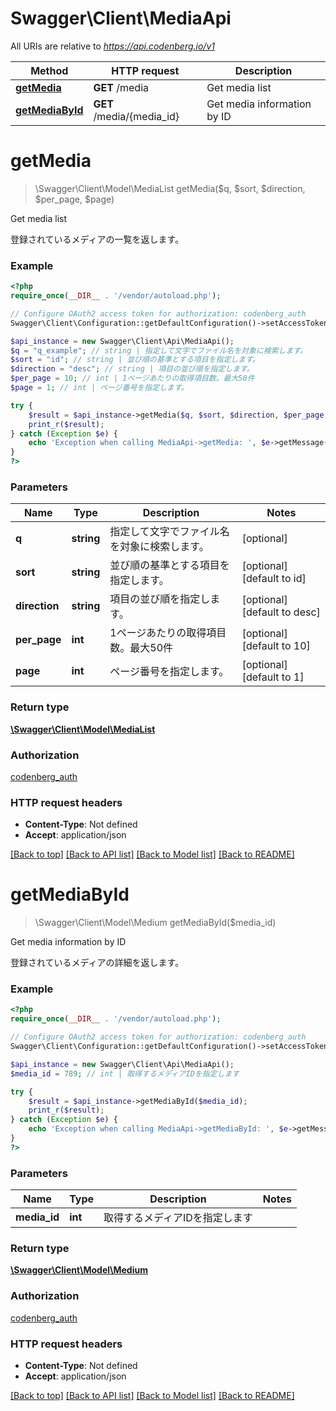 # Swagger\Client\MediaApi

All URIs are relative to *https://api.codenberg.io/v1*

Method | HTTP request | Description
------------- | ------------- | -------------
[**getMedia**](MediaApi.md#getMedia) | **GET** /media | Get media list
[**getMediaById**](MediaApi.md#getMediaById) | **GET** /media/{media_id} | Get media information by ID


# **getMedia**
> \Swagger\Client\Model\MediaList getMedia($q, $sort, $direction, $per_page, $page)

Get media list

登録されているメディアの一覧を返します。

### Example
```php
<?php
require_once(__DIR__ . '/vendor/autoload.php');

// Configure OAuth2 access token for authorization: codenberg_auth
Swagger\Client\Configuration::getDefaultConfiguration()->setAccessToken('YOUR_ACCESS_TOKEN');

$api_instance = new Swagger\Client\Api\MediaApi();
$q = "q_example"; // string | 指定して文字でファイル名を対象に検索します。
$sort = "id"; // string | 並び順の基準とする項目を指定します。
$direction = "desc"; // string | 項目の並び順を指定します。
$per_page = 10; // int | 1ページあたりの取得項目数。最大50件
$page = 1; // int | ページ番号を指定します。

try {
    $result = $api_instance->getMedia($q, $sort, $direction, $per_page, $page);
    print_r($result);
} catch (Exception $e) {
    echo 'Exception when calling MediaApi->getMedia: ', $e->getMessage(), PHP_EOL;
}
?>
```

### Parameters

Name | Type | Description  | Notes
------------- | ------------- | ------------- | -------------
 **q** | **string**| 指定して文字でファイル名を対象に検索します。 | [optional]
 **sort** | **string**| 並び順の基準とする項目を指定します。 | [optional] [default to id]
 **direction** | **string**| 項目の並び順を指定します。 | [optional] [default to desc]
 **per_page** | **int**| 1ページあたりの取得項目数。最大50件 | [optional] [default to 10]
 **page** | **int**| ページ番号を指定します。 | [optional] [default to 1]

### Return type

[**\Swagger\Client\Model\MediaList**](../Model/MediaList.md)

### Authorization

[codenberg_auth](../../README.md#codenberg_auth)

### HTTP request headers

 - **Content-Type**: Not defined
 - **Accept**: application/json

[[Back to top]](#) [[Back to API list]](../../README.md#documentation-for-api-endpoints) [[Back to Model list]](../../README.md#documentation-for-models) [[Back to README]](../../README.md)

# **getMediaById**
> \Swagger\Client\Model\Medium getMediaById($media_id)

Get media information by ID

登録されているメディアの詳細を返します。

### Example
```php
<?php
require_once(__DIR__ . '/vendor/autoload.php');

// Configure OAuth2 access token for authorization: codenberg_auth
Swagger\Client\Configuration::getDefaultConfiguration()->setAccessToken('YOUR_ACCESS_TOKEN');

$api_instance = new Swagger\Client\Api\MediaApi();
$media_id = 789; // int | 取得するメディアIDを指定します

try {
    $result = $api_instance->getMediaById($media_id);
    print_r($result);
} catch (Exception $e) {
    echo 'Exception when calling MediaApi->getMediaById: ', $e->getMessage(), PHP_EOL;
}
?>
```

### Parameters

Name | Type | Description  | Notes
------------- | ------------- | ------------- | -------------
 **media_id** | **int**| 取得するメディアIDを指定します |

### Return type

[**\Swagger\Client\Model\Medium**](../Model/Medium.md)

### Authorization

[codenberg_auth](../../README.md#codenberg_auth)

### HTTP request headers

 - **Content-Type**: Not defined
 - **Accept**: application/json

[[Back to top]](#) [[Back to API list]](../../README.md#documentation-for-api-endpoints) [[Back to Model list]](../../README.md#documentation-for-models) [[Back to README]](../../README.md)

